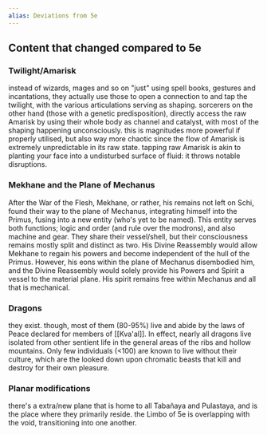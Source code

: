 ```yaml
---
alias: Deviations from 5e
---
```

## Content that changed compared to 5e
### Twilight/Amarisk
instead of wizards, mages and so on "just" using spell books, gestures and incantations, they actually use those to open a connection to and tap the twilight, with the various articulations serving as shaping. 
sorcerers on the other hand (those with a genetic predisposition), directly access the raw Amarisk by using their whole body as channel and catalyst, with most of the shaping happening unconsciously. this is magnitudes more powerful if properly utilised, but also way more chaotic since the flow of Amarisk is extremely unpredictable in its raw state. tapping raw Amarisk is akin to planting your face into a undisturbed surface of fluid: it throws notable disruptions.
### Mekhane and the Plane of Mechanus
After the War of the Flesh, Mekhane, or rather, his remains not left on Schi, found their way to the plane of Mechanus, integrating himself into the Primus, fusing into a new entity (who's yet to be named). This entity serves both functions; logic and order (and rule over the modrons), and also machine and gear. They share their vessel/shell, but their consciousness remains mostly split and distinct as two. 
His Divine Reassembly would allow Mekhane to regain his powers and become independent of the hull of the Primus. However, his eons within the plane of Mechanus disembodied him, and the Divine Reassembly would solely provide his Powers and Spirit a vessel to the material plane. His spirit remains free within Mechanus and all that is mechanical. 
### Dragons
they exist. though, most of them (80-95%) live and abide by the laws of Peace declared for members of [[Kva'al]]. In effect, nearly all dragons live isolated from other sentient life in the general areas of the ribs and hollow mountains. 
Only few individuals (<100) are known to live without their culture, which are the looked down upon chromatic beasts that kill and destroy for their own pleasure. 

### Planar modifications
there's a extra/new plane that is home to all Tabañaya and Pulastaya, and is the place where they primarily reside. 
the Limbo of 5e is overlapping with the void, transitioning into one another. 